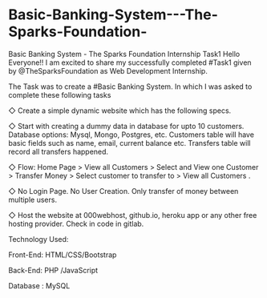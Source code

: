 # Basic-Banking-System---The-Sparks-Foundation-
Basic Banking System - The Sparks Foundation Internship Task1
Hello Everyone!!
I am excited to share my successfully completed #Task1 given by @TheSparksFoundation as Web Development Internship.

The Task was to create a #Basic Banking System.
In which I was asked to complete these following tasks

◇ Create a simple dynamic website which has the following specs.


◇ Start with creating a dummy data in database for upto 10 
customers. Database options: Mysql, Mongo, Postgres, etc. 
Customers table will have basic fields such as name, email, 
current balance etc. Transfers table will record all transfers 
happened.


◇ Flow: Home Page > View all Customers > Select and View one 
Customer > Transfer Money > Select customer to transfer to > 
View all Customers . 

◇ No Login Page. No User Creation. Only transfer of money 
between multiple users. 


◇ Host the website at 000webhost, github.io, heroku app or any 
other free hosting provider. Check in code in gitlab.


Technology Used:

Front-End: HTML/CSS​/Bootstrap

Back-End: PHP​ /JavaScript​

Database : MySQL


